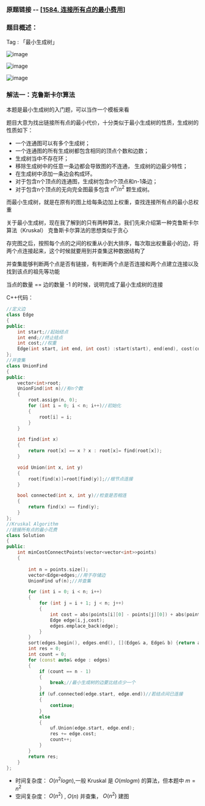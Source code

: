 ### 原题链接 -- [[1584. 连接所有点的最小费用](https://leetcode.cn/problems/min-cost-to-connect-all-points/)]

### 题目概述：
Tag : 「最小生成树」

![image](https://user-images.githubusercontent.com/99656524/201503569-87e59ce3-8b74-4bb2-ba4e-43f772edbf55.png)

![image](https://user-images.githubusercontent.com/99656524/201503584-03bb37f7-4f5e-4a20-ad72-7b47d529e5e5.png)

![image](https://user-images.githubusercontent.com/99656524/201503592-4f9b34bd-44f0-4315-ac6c-e715242c0aa6.png)

### 解法一：克鲁斯卡尔算法
本题是最小生成树的入门题，可以当作一个模板来看

题目大意为找出链接所有点的最小代价，十分类似于最小生成树的性质，生成树的性质如下：
* 一个连通图可以有多个生成树；
* 一个连通图的所有生成树都包含相同的顶点个数和边数；
* 生成树当中不存在环；
* 移除生成树中的任意一条边都会导致图的不连通， 生成树的边最少特性；
* 在生成树中添加一条边会构成环。
* 对于包含n个顶点的连通图，生成树包含n个顶点和n-1条边；
* 对于包含n个顶点的无向完全图最多包含 $n^n/n^2$ 颗生成树。

而最小生成树，就是在原有的图上给每条边加上权重，查找连接所有点的最小总权重

关于最小生成树，现在我了解到的只有两种算法，我们先来介绍第一种克鲁斯卡尔算法（Kruskal）
克鲁斯卡尔算法的思想类似于贪心

存完图之后，按照每个点的之间的权重从小到大排序，每次取出权重最小的边，将两个点连接起来，这个时候就要用到并查集这种数据结构了

并查集能够判断两个点是否有链接，有判断两个点是否连接和两个点建立连接以及找到该点的祖先等功能

当点的数量 == 边的数量 -1 的时候，说明完成了最小生成树的连接

C++代码：
```cpp
//定义边
class Edge
{
public:
	int start;//起始结点
	int end;//终止结点
	int cost;//权重
	Edge(int start, int end, int cost) :start(start), end(end), cost(cost) {}
};
//并查集
class UnionFind
{
public:
	vector<int>root;
	UnionFind(int n)//有n个数
	{
		root.assign(n, 0);
		for (int i = 0; i < n; i++)//初始化
		{
			root[i] = i;
		}
	}

	int find(int x)
	{
		return root[x] == x ? x : root[x]= find(root[x]);
	}

	void Union(int x, int y)
	{
		root[find(x)]=root[find(y)];//根节点连接
	}

	bool connected(int x, int y)//检查是否相连
	{
		return find(x) == find(y);
	}
};
//Kruskal Algorithm
//链接所有点的最小花费
class Solution
{
public:
	int minCostConnectPoints(vector<vector<int>>points)
	{
		
		int n = points.size();
		vector<Edge>edges;//用于存储边
		UnionFind uf(n);//并查集

		for (int i = 0; i < n; i++)
		{
			for (int j = i + 1; j < n; j++)
			{
				int cost = abs(points[i][0] - points[j][0]) + abs(points[i][1] - points[j][1]);//计算距离
				Edge edge(i,j,cost);
				edges.emplace_back(edge);
			}
		}
		sort(edges.begin(), edges.end(), [](Edge& a, Edge& b) {return a.cost < b.cost; });//按权重从小到大排序
		int res = 0;
		int count = 0;
		for (const auto& edge : edges)
		{
			if (count == n - 1)
			{
				break;//最小生成树的边要比结点少一个
			}
			if (uf.connected(edge.start, edge.end))//若结点间已连接
			{
				continue;
			}
			else
			{
				uf.Union(edge.start, edge.end);
				res += edge.cost;
				count++;
			}
		}
		return res;
	}
};
```
* 时间复杂度： $O(n^2logn)$,一般 Kruskal 是 $O(mlogm)$ 的算法，但本题中 $m=n^2$ 
* 空间复杂度： $O(n^2)$ , $O(n)$ 并查集， $O(n^2)$ 建图
